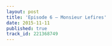 ```yaml
---
layout: post
title: 'Episode 6 – Monsieur Lefires'
date: 2015-11-11
published: true
track_id: 221368749
---
```

<div class='list post-player' track='{{page.track_id}}'></div>